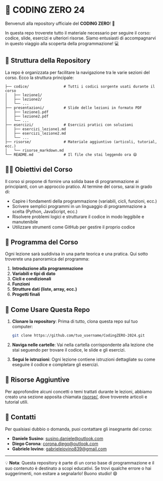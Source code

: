 
# 🚀 CODING ZERO 24

Benvenuti alla repository ufficiale del **CODING ZERO**! 🎉

In questa repo troverete tutto il materiale necessario per seguire il corso: codice, slide, esercizi e ulteriori risorse. Siamo entusiasti di accompagnarvi in questo viaggio alla scoperta della programmazione! 💻

## 📂 Struttura della Repository

La repo è organizzata per facilitare la navigazione tra le varie sezioni del corso. Ecco la struttura principale:

```
├── codice/                # Tutti i codici sorgente usati durante il corso
│   ├── lezione1/
│   ├── lezione2/
│   └── ...
├── presentazioni/         # Slide delle lezioni in formato PDF
│   ├── lezione1.pdf
│   ├── lezione2.pdf
│   └── ...
├── esercizi/              # Esercizi pratici con soluzioni
│   ├── esercizi_lezione1.md
│   ├── esercizi_lezione2.md
│   └── ...
├── risorse/               # Materiale aggiuntivo (articoli, tutorial, ecc.)
│   └── risorse_markdown.md
└── README.md              # Il file che stai leggendo ora 😄
```

## 👨‍🏫 Obiettivi del Corso

Il corso si propone di fornire una solida base di programmazione ai principianti, con un approccio pratico. Al termine del corso, sarai in grado di:

- Capire i fondamenti della programmazione (variabili, cicli, funzioni, ecc.)
- Scrivere semplici programmi in un linguaggio di programmazione a scelta (Python, JavaScript, ecc.)
- Risolvere problemi logici e strutturare il codice in modo leggibile e manutenibile
- Utilizzare strumenti come GitHub per gestire il proprio codice

## 📅 Programma del Corso

Ogni lezione sarà suddivisa in una parte teorica e una pratica. Qui sotto troverete una panoramica del programma:

1. **Introduzione alla programmazione**
2. **Variabili e tipi di dato**
3. **Cicli e condizionali**
4. **Funzioni**
5. **Strutture dati (liste, array, ecc.)**
8. **Progetti finali**

## 📝 Come Usare Questa Repo

1. **Clonare la repository**: Prima di tutto, clona questa repo sul tuo computer:
   ```bash
   git clone https://github.com/tuo_username/CodingZERO-2024.git
   ```

2. **Naviga nelle cartelle**: Vai nella cartella corrispondente alla lezione che stai seguendo per trovare il codice, le slide e gli esercizi.

3. **Segui le istruzioni**: Ogni lezione contiene istruzioni dettagliate su come eseguire il codice e completare gli esercizi.

## 🔗 Risorse Aggiuntive

Per approfondire alcuni concetti o temi trattati durante le lezioni, abbiamo creato una sezione apposita chiamata [risorse/](./risorse/), dove troverete articoli e tutorial utili.

## 📧 Contatti

Per qualsiasi dubbio o domanda, puoi contattare gli insegnante del corso:
- **Daniele Susino**: susino.daniele@outlook.com
- **Diego Corona**: corona.diego@outlook.com
- **Gabriele Iovino**: gabrieleiovino839@gmail.com 

---

💡 **Nota**: Questa repository è parte di un corso base di programmazione e il suo contenuto è destinato a scopi educativi. Se trovi qualche errore o hai suggerimenti, non esitare a segnalarlo! Buono studio! 😄
